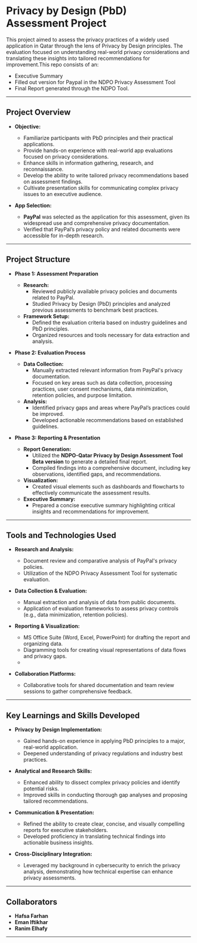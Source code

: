 # Privacy by Design (PbD) Assessment Project

This project aimed to assess the privacy practices of a widely used application in Qatar through the lens of Privacy by Design principles. The evaluation focused on understanding real-world privacy considerations and translating these insights into tailored recommendations for improvement.This repo consists of an:
- Executive Summary
- Filled out version for Paypal in the NDPO Privacy Assessment Tool
- Final Report generated through the NDPO Tool. 

---

## Project Overview

- **Objective:**
  - Familiarize participants with PbD principles and their practical applications.
  - Provide hands-on experience with real-world app evaluations focused on privacy considerations.
  - Enhance skills in information gathering, research, and reconnaissance.
  - Develop the ability to write tailored privacy recommendations based on assessment findings.
  - Cultivate presentation skills for communicating complex privacy issues to an executive audience.

- **App Selection:**
  - **PayPal** was selected as the application for this assessment, given its widespread use and comprehensive privacy documentation.
  - Verified that PayPal’s privacy policy and related documents were accessible for in-depth research.

---

## Project Structure

- **Phase 1: Assessment Preparation**
  - **Research:**  
    - Reviewed publicly available privacy policies and documents related to PayPal.
    - Studied Privacy by Design (PbD) principles and analyzed previous assessments to benchmark best practices.
  - **Framework Setup:**  
    - Defined the evaluation criteria based on industry guidelines and PbD principles.
    - Organized resources and tools necessary for data extraction and analysis.

- **Phase 2: Evaluation Process**
  - **Data Collection:**  
    - Manually extracted relevant information from PayPal's privacy documentation.
    - Focused on key areas such as data collection, processing practices, user consent mechanisms, data minimization, retention policies, and purpose limitation.
  - **Analysis:**  
    - Identified privacy gaps and areas where PayPal’s practices could be improved.
    - Developed actionable recommendations based on established guidelines.

- **Phase 3: Reporting & Presentation**
  - **Report Generation:**  
    - Utilized the **NDPO-Qatar Privacy by Design Assessment Tool Beta version** to generate a detailed final report.
    - Compiled findings into a comprehensive document, including key observations, identified gaps, and recommendations.
  - **Visualization:**  
    - Created visual elements such as dashboards and flowcharts to effectively communicate the assessment results.
  - **Executive Summary:**  
    - Prepared a concise executive summary highlighting critical insights and recommendations for improvement.

---

## Tools and Technologies Used

- **Research and Analysis:**
  - Document review and comparative analysis of PayPal's privacy policies.
  - Utilization of the NDPO Privacy Assessment Tool for systematic evaluation.

- **Data Collection & Evaluation:**
  - Manual extraction and analysis of data from public documents.
  - Application of evaluation frameworks to assess privacy controls (e.g., data minimization, retention policies).

- **Reporting & Visualization:**
  - MS Office Suite (Word, Excel, PowerPoint) for drafting the report and organizing data.
  - Diagramming tools for creating visual representations of data flows and privacy gaps.
  - 

- **Collaboration Platforms:**
  - Collaborative tools for shared documentation and team review sessions to gather comprehensive feedback.

---

## Key Learnings and Skills Developed

- **Privacy by Design Implementation:**
  - Gained hands-on experience in applying PbD principles to a major, real-world application.
  - Deepened understanding of privacy regulations and industry best practices.

- **Analytical and Research Skills:**
  - Enhanced ability to dissect complex privacy policies and identify potential risks.
  - Improved skills in conducting thorough gap analyses and proposing tailored recommendations.

- **Communication & Presentation:**
  - Refined the ability to create clear, concise, and visually compelling reports for executive stakeholders.
  - Developed proficiency in translating technical findings into actionable business insights.

- **Cross-Disciplinary Integration:**
  - Leveraged my background in cybersecurity to enrich the privacy analysis, demonstrating how technical expertise can enhance privacy assessments.

---

## Collaborators

- **Hafsa Farhan**  
- **Eman Iftikhar**  
- **Ranim Elhafy**
---
